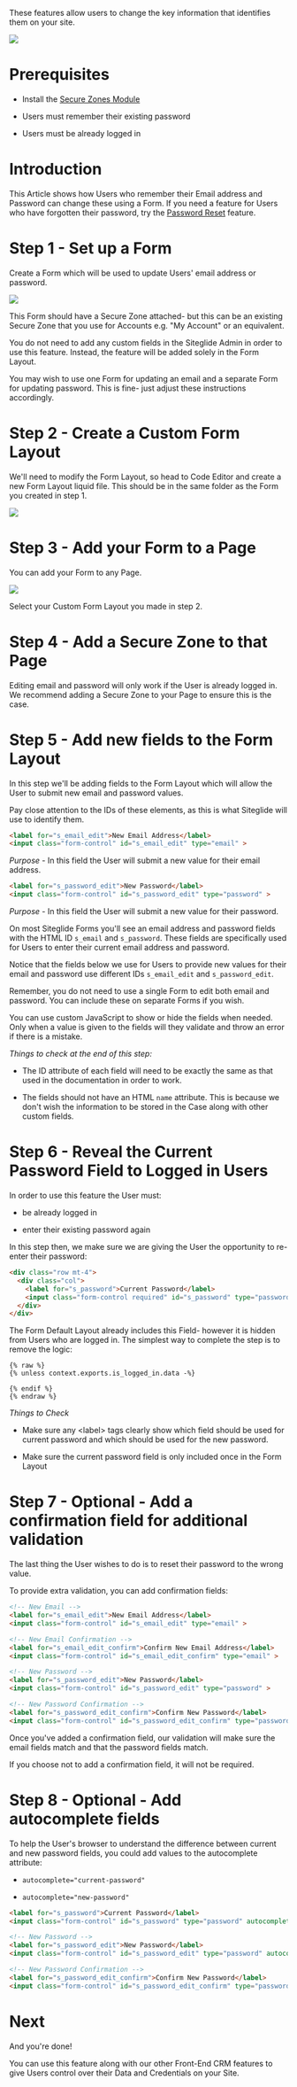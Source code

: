 These features allow users to change the key information that identifies them on your site.

![](https://downloads.intercomcdn.com/i/o/258038314/977e8edb09dd8197a452d6d8/image.png)

# Prerequisites

*   Install the [Secure Zones Module](https://help.siteglide.com/article/138-secure-zones-getting-started)

*   Users must remember their existing password

*   Users must be already logged in

# Introduction

This Article shows how Users who remember their Email address and Password can change these using a Form. If you need a feature for Users who have forgotten their password, try the [Password Reset](https://help.siteglide.com/article/138-secure-zones-getting-started#2-adding-a-password-recovery-page) feature.&#x20;

# Step 1 - Set up a Form&#x20;

Create a Form which will be used to update Users' email address or password.&#x20;

![](https://downloads.intercomcdn.com/i/o/258319499/5f68c4e7d61e63062ad8c247/image.png)

This Form should have a Secure Zone attached- but this can be an existing Secure Zone that you use for Accounts e.g. "My Account" or an equivalent.&#x20;

You do not need to add any custom fields in the Siteglide Admin in order to use this feature. Instead, the feature will be added solely in the Form Layout.

You may wish to use one Form for updating an email and a separate Form for updating password. This is fine- just adjust these instructions accordingly.&#x20;

# Step 2 - Create a Custom Form Layout

We'll need to modify the Form Layout, so head to Code Editor and create a new Form Layout liquid file. This should be in the same folder as the Form you created in step 1.

![](https://downloads.intercomcdn.com/i/o/258320889/1dc7f7aa68ef97197c627c62/image.png)

# Step 3 - Add your Form to a Page

You can add your Form to any Page.

![](https://downloads.intercomcdn.com/i/o/258319926/fb64165aa155854d73c9e3b3/image.png)

Select your Custom Form Layout you made in step 2.

# Step 4 - Add a Secure Zone to that Page

Editing email and password will only work if the User is already logged in. We recommend adding a Secure Zone to your Page to ensure this is the case.

# Step 5 - Add new fields to the Form Layout

In this step we'll be adding fields to the Form Layout which will allow the User to submit new email and password values.

&#x20;Pay close attention to the IDs of these elements, as this is what Siteglide will use to identify them.

```html
<label for="s_email_edit">New Email Address</label>
<input class="form-control" id="s_email_edit" type="email" >
```

*Purpose* - In this field the User will submit a new value for their email address.

```html
<label for="s_password_edit">New Password</label>
<input class="form-control" id="s_password_edit" type="password" >
```

*Purpose* - In this field the User will submit a new value for their password.

On most Siteglide Forms you'll see an email address and password fields with the HTML ID `s_email` and `s_password`. These fields are specifically used for Users to enter their current email address and password.&#x20;

Notice that the fields below we use for Users to provide new values for their email and password use different IDs `s_email_edit` and `s_password_edit`.&#x20;

Remember, you do not need to use a single Form to edit both email and password. You can include these on separate Forms if you wish.&#x20;

You can use custom JavaScript to show or hide the fields when needed. Only when a value is given to the fields will they validate and throw an error if there is a mistake.

*Things to check at the end of this step:*

*   The ID attribute of each field will need to be exactly the same as that used in the documentation in order to work.

*   The fields should not have an HTML `name` attribute. This is because we don't wish the information to be stored in the Case along with other custom fields.&#x20;

# Step 6 - Reveal the Current Password Field to Logged in Users

In order to use this feature the User must:

*   be already logged in

*   enter their existing password again

In this step then, we make sure we are giving the User the opportunity to re-enter their password:

```html
<div class="row mt-4">
  <div class="col">
    <label for="s_password">Current Password</label>
    <input class="form-control required" id="s_password" type="password">
  </div>
</div>
```

The Form Default Layout already includes this Field- however it is hidden from Users who are logged in.&#x20;
The simplest way to complete the step is to remove the logic:

```liquid
{% raw %}
{% unless context.exports.is_logged_in.data -%}
  
{% endif %}
{% endraw %}
```

*Things to Check*

*   Make sure any \<label> tags clearly show which field should be used for current password and which should be used for the new password.&#x20;

*   Make sure the current password field is only included once in the Form Layout

# Step 7 - Optional - Add a confirmation field for additional validation

The last thing the User wishes to do is to reset their password to the wrong value.&#x20;

To provide extra validation, you can add confirmation fields:

```html
<!-- New Email -->
<label for="s_email_edit">New Email Address</label>
<input class="form-control" id="s_email_edit" type="email" >

<!-- New Email Confirmation -->
<label for="s_email_edit_confirm">Confirm New Email Address</label>
<input class="form-control" id="s_email_edit_confirm" type="email" >

<!-- New Password -->
<label for="s_password_edit">New Password</label>
<input class="form-control" id="s_password_edit" type="password" >

<!-- New Password Confirmation -->
<label for="s_password_edit_confirm">Confirm New Password</label>
<input class="form-control" id="s_password_edit_confirm" type="password" >
```

Once you've added a confirmation field, our validation will make sure the email fields match and that the password fields match.&#x20;

If you choose not to add a confirmation field, it will not be required.&#x20;

# Step 8 - Optional - Add autocomplete fields

To help the User's browser to understand the difference between current and new password fields, you could add values to the autocomplete attribute:

*   `autocomplete="current-password"`

*   `autocomplete="new-password"`

```html
<label for="s_password">Current Password</label>
<input class="form-control" id="s_password" type="password" autocomplete="current-password">

<!-- New Password -->
<label for="s_password_edit">New Password</label>
<input class="form-control" id="s_password_edit" type="password" autocomplete="new-password">

<!-- New Password Confirmation -->
<label for="s_password_edit_confirm">Confirm New Password</label>
<input class="form-control" id="s_password_edit_confirm" type="password" autocomplete="new-password">
```

# Next

And you're done!&#x20;

You can use this feature along with our other Front-End CRM features to give Users control over their Data and Credentials on your Site.
